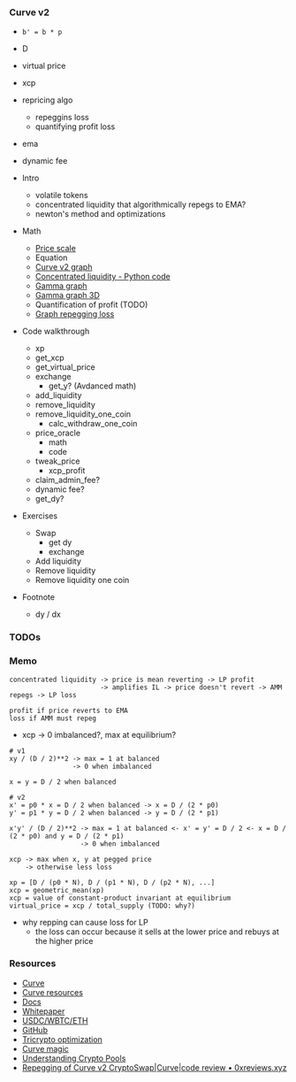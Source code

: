 ### Curve v2

- `b' = b * p`
- D
- virtual price
- xcp
- repricing algo
  - repeggins loss
  - quantifying profit loss
- ema
- dynamic fee


- Intro
  - volatile tokens
  - concentrated liquidity that algorithmically repegs to EMA?
  - newton's method and optimizations
- Math
  - [Price scale](./excalidraw/amm/curve-v2/curve-v2-price-scale.png)
  - Equation
  - [Curve v2 graph](https://www.desmos.com/calculator/ms7fqtmpxu)
  - [Concentrated liquidity - Python code](./notebook/amm_dy_dx.ipynb)
  - [Gamma graph](https://www.desmos.com/calculator/id0zrk0ucr)
  - [Gamma graph 3D](https://www.desmos.com/3d/siehqqoi40)
  - Quantification of profit (TODO)
  - [Graph repegging loss](https://www.desmos.com/calculator/km1yqb12ik)
- Code walkthrough
  - xp
  - get_xcp
  - get_virtual_price
  - exchange
    - get_y? (Avdanced math)
  - add_liquidity
  - remove_liquidity
  - remove_liquidity_one_coin
    - calc_withdraw_one_coin
  - price_oracle
    - math
    - code
  - tweak_price
    - xcp_profit
  - claim_admin_fee?
  - dynamic fee?
  - get_dy?
- Exercises
  - Swap
    - get dy
    - exchange
  - Add liquidity
  - Remove liquidity
  - Remove liquidity one coin

- Footnote
  - dy / dx


### TODOs


### Memo

```
concentrated liquidity -> price is mean reverting -> LP profit
                       -> amplifies IL -> price doesn't revert -> AMM repegs -> LP loss

profit if price reverts to EMA
loss if AMM must repeg
```

- xcp -> 0 imbalanced?, max at equilibrium?

```
# v1
xy / (D / 2)**2 -> max = 1 at balanced
                -> 0 when imbalanced

x = y = D / 2 when balanced

# v2
x' = p0 * x = D / 2 when balanced -> x = D / (2 * p0)
y' = p1 * y = D / 2 when balanced -> y = D / (2 * p1)

x'y' / (D / 2)**2 -> max = 1 at balanced <- x' = y' = D / 2 <- x = D / (2 * p0) and y = D / (2 * p1)
                  -> 0 when imbalanced

xcp -> max when x, y at pegged price
    -> otherwise less loss
```


```
xp = [D / (p0 * N), D / (p1 * N), D / (p2 * N), ...]
xcp = geometric_mean(xp)
xcp = value of constant-product invariant at equilibrium
virtual_price = xcp / total_supply (TODO: why?)

```

- why repping can cause loss for LP
  - the loss can occur because it sells at the lower price and rebuys at the higher price

### Resources

- [Curve](https://curve.fi)
- [Curve resources](https://resources.curve.fi/)
- [Docs](https://docs.curve.fi/)
- [Whitepaper](https://resources.curve.fi/pdf/curve-cryptopools.pdf)
- [USDC/WBTC/ETH](https://etherscan.io/address/0x7f86bf177dd4f3494b841a37e810a34dd56c829b)
- [GitHub](https://github.com/curvefi/tricrypto-ng/blob/main/contracts/main/CurveTricryptoOptimizedWETH.vy)
- [Tricrypto optimization](https://github.com/curvefi/tricrypto-ng/blob/extended-readme/docs/tricrypto_optimisation.pdf)
- [Curve magic](https://hackmd.io/@alltold/curve-magic)
- [Understanding Crypto Pools](https://docs.kokonutswap.finance/understanding-crypto-pools)
- [Repegging of Curve v2 CryptoSwap|Curve|code review • 0xreviews.xyz](https://0xreviews.xyz/posts/2022-03-04-Curve-CryptoSwap-repegging)
